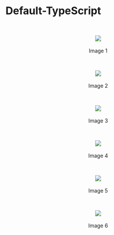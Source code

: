 # Default-TypeScript

<br>
<p align=center>
  <img src="https://cloud.githubusercontent.com/assets/2712405/17984002/77ce6524-6add-11e6-8ed5-b33fc0fe0637.png"></img>
 <br><br>
Image 1
</p>

<br>
<p align=center>
  <img src="https://cloud.githubusercontent.com/assets/2712405/17984042/a7029464-6add-11e6-9270-dc2b38e19ba2.png"></img>
 <br><br>
Image 2
</p>

<br>
<p align=center>
  <img src="https://cloud.githubusercontent.com/assets/2712405/17984082/d514366e-6add-11e6-87a5-388c6e896895.png"></img>
 <br><br>
Image 3
</p>

<br>
<p align=center>
  <img src="https://cloud.githubusercontent.com/assets/2712405/17984127/ffe35500-6add-11e6-8a83-53d4654b63c2.png"></img>
 <br><br>
Image 4
</p>

<br>
<p align=center>
  <img src="https://cloud.githubusercontent.com/assets/2712405/17984209/3a639b18-6ade-11e6-872b-a1c901cb0200.png"></img>
 <br><br>
Image 5
</p>

<br>
<p align=center>
  <img src="https://cloud.githubusercontent.com/assets/2712405/17984278/75d9190c-6ade-11e6-9dc2-392938520b8b.png"></img>
 <br><br>
Image 6
</p>




